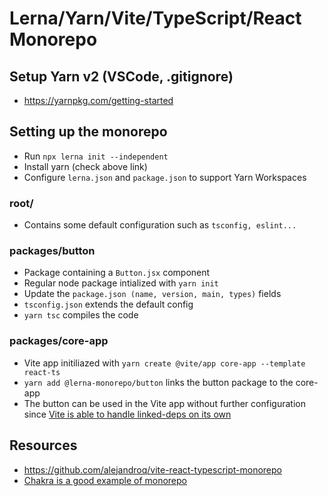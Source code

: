 # Lerna/Yarn/Vite/TypeScript/React Monorepo

## Setup Yarn v2 (VSCode, .gitignore)
- https://yarnpkg.com/getting-started

## Setting up the monorepo
- Run `npx lerna init --independent`
- Install yarn (check above link)
- Configure `lerna.json` and `package.json` to support Yarn Workspaces

### root/
- Contains some default configuration such as `tsconfig, eslint...`

### packages/button
- Package containing a `Button.jsx` component
- Regular node package intialized with `yarn init`
- Update the `package.json (name, version, main, types)` fields
- `tsconfig.json` extends the default config
- `yarn tsc` compiles the code

### packages/core-app
- Vite app initiliazed with `yarn create @vite/app core-app --template react-ts`
- `yarn add @lerna-monorepo/button` links the button package to the core-app
- The button can be used in the Vite app without further configuration since [Vite is able to handle linked-deps on its own](https://vitejs.dev/guide/dep-pre-bundling.html#monorepos-and-linked-dependencies)


## Resources
- https://github.com/alejandroq/vite-react-typescript-monorepo
- [Chakra is a good example of monorepo](https://github.com/chakra-ui/chakra-ui)
